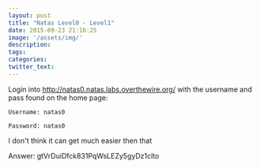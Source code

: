 ```yaml
---
layout: post
title: "Natas Level0 - Level1"
date: 2015-09-23 21:16:25
image: '/assets/img/'
description:
tags:
categories:
twitter_text:
---
```

Login into http://natas0.natas.labs.overthewire.org/ with the username and pass found on the home page:

    Username: natas0

    Password: natas0

I don't think it can get much easier then that

Answer: gtVrDuiDfck831PqWsLEZy5gyDz1clto